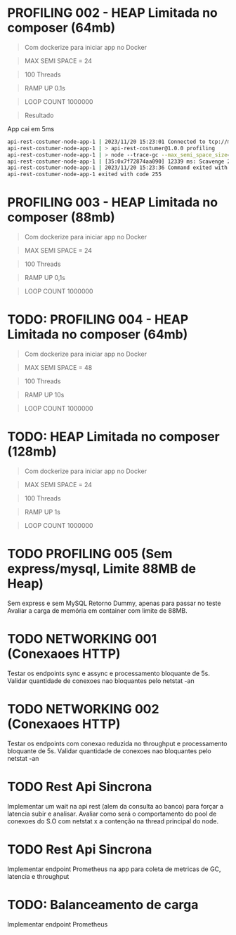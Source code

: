 # PROFILING 002 - HEAP Limitada no composer (64mb)

> Com dockerize para iniciar app no Docker

> MAX SEMI SPACE = 24

> 100 Threads

> RAMP UP 0.1s

> LOOP COUNT 1000000

> Resultado

App cai em 5ms

```bash
api-rest-costumer-node-app-1 | 2023/11/20 15:23:01 Connected to tcp://mysql-container:3306
api-rest-costumer-node-app-1 | > api-rest-costumer@1.0.0 profiling
api-rest-costumer-node-app-1 | > node --trace-gc --max_semi_space_size=24 index.js 2>&1
api-rest-costumer-node-app-1 | [35:0x7f72874aa090] 12339 ms: Scavenge 20.3 (31.2) -> 15.7 (31.8) MB, 16.24 / 4.95 ms (average mu = 0.999, current mu = 0.994) task;
api-rest-costumer-node-app-1 | 2023/11/20 15:23:36 Command exited with error: signal: killed
api-rest-costumer-node-app-1 exited with code 255
```

# PROFILING 003 - HEAP Limitada no composer (88mb)

> Com dockerize para iniciar app no Docker

> MAX SEMI SPACE = 24

> 100 Threads

> RAMP UP 0,1s

> LOOP COUNT 1000000

# TODO: PROFILING 004 - HEAP Limitada no composer (64mb)

> Com dockerize para iniciar app no Docker

> MAX SEMI SPACE = 48

> 100 Threads

> RAMP UP 10s

> LOOP COUNT 1000000

# TODO: HEAP Limitada no composer (128mb)

> Com dockerize para iniciar app no Docker

> MAX SEMI SPACE = 24

> 100 Threads

> RAMP UP 1s

> LOOP COUNT 1000000

# TODO PROFILING 005 (Sem express/mysql, Limite 88MB de Heap)

Sem express e sem MySQL
Retorno Dummy, apenas para passar no teste
Avaliar a carga de memória em container com limite de 88MB.

# TODO NETWORKING 001 (Conexaoes HTTP)

Testar os endpoints sync e assync e processamento bloquante de 5s.
Validar quantidade de conexoes nao bloquantes pelo netstat -an

# TODO NETWORKING 002 (Conexaoes HTTP)

Testar os endpoints com conexao reduzida no throughput e processamento bloquante de 5s.
Validar quantidade de conexoes nao bloquantes pelo netstat -an

# TODO Rest Api Sincrona

Implementar um wait na api rest (alem da consulta ao banco) para forçar a latencia subir e analisar.
Avaliar como será o comportamento do pool de conexoes do S.O com netstat x a contenção na thread principal do node.

# TODO Rest Api Sincrona

Implementar endpoint Prometheus na app para coleta de metricas de GC, latencia e throughput

# TODO: Balanceamento de carga

Implementar endpoint Prometheus
